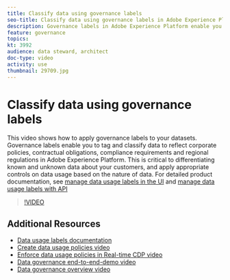 ```yaml
---
title: Classify data using governance labels
seo-title: Classify data using governance labels in Adobe Experience Platform
description: Governance labels in Adobe Experience Platform enable you to tag and classify data to reflect corporate policies, contractual obligations, compliance requirements and regional regulations. This is critical to differentiating known and unknown data about your customers, and apply appropriate controls on data usage based on the nature of data.
feature: governance
topics:
kt: 3992
audience: data steward, architect
doc-type: video
activity: use
thumbnail: 29709.jpg
---
```


# Classify data using governance labels

This video shows how to apply governance labels to your datasets. Governance labels enable you to tag and classify data to reflect corporate policies, contractual obligations, compliance requirements and regional regulations in Adobe Experience Platform. This is critical to differentiating known and unknown data about your customers, and apply appropriate controls on data usage based on the nature of data. For detailed product documentation, see [manage data usage labels in the UI](https://experienceleague.adobe.com/docs/experience-platform/data-governance/labels/user-guide.html) and [manage data usage labels with API](https://experienceleague.adobe.com/docs/experience-platform/data-governance/labels/dataset-api.html)

>[!VIDEO](https://video.tv.adobe.com/v/29709?quality=12&learn=on)

## Additional Resources

* [Data usage labels documentation](https://experienceleague.adobe.com/docs/experience-platform/data-governance/labels/overview.html)
* [Create data usage policies video](create-data-usage-policies.md)
* [Enforce data usage policies in Real-time CDP video](enforce-data-usage-policies-in-real-time-cdp.md)
* [Data governance end-to-end-demo video](introduction-to-data-governance.md)
* [Data governance overview video](understanding-data-governance.md)
